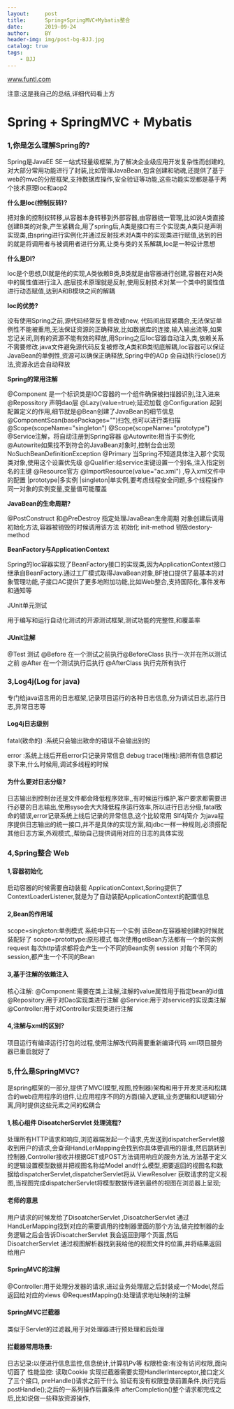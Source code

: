```yaml
---
layout:     post
title:      Spring+SpringMVC+Mybatis整合
date:       2019-09-24
author:     BY
header-img: img/post-bg-BJJ.jpg
catalog: true
tags:
    - BJJ
---
```


www.funtl.com

注意:这是我自己的总结,详细代码看上方

# Spring   +  SpringMVC  + Mybatis

### 1,你是怎么理解Spring的?

Spring是JavaEE SE一站式轻量级框架,为了解决企业级应用开发复杂性而创建的,对大部分常用功能进行了封装,比如管理JavaBean,包含创建和销魂,还提供了基于web的mvc的分层框架,支持数据库操作,安全验证等功能,这些功能实现都是基于两个技术原理Ioc和aop2

**什么是Ioc(控制反转)?**

把对象的控制权转移,从容器本身转移到外部容器,由容器统一管理,比如说A类直接创建B类的对象,产生紧耦合,用了spring后,A类是接口有三个实现类,A类只是声明实现类,由spring进行实例化并通过反射技术对A类中的实现类进行赋值,达到的目的就是将调用者与被调用者进行分离,让类与类的关系解耦,Ioc是一种设计思想

**什么是DI?**

Ioc是个思想,DI就是他的实现,A类依赖B类,B类就是由容器进行创建,容器在对A类中的属性值进行注入.底层技术原理就是反射,使用反射技术对某一个类中的属性值进行动态赋值,达到A和B模块之间的解耦

**Ioc的优势?**

没有使用Spring之前,源代码经常反复修改或new,
代码间出现紧耦合,无法保证单例性不能被重用,无法保证资源的正确释放,比如数据库的连接,输入输出流等,如果忘记关闭,则有的资源不能有效的释放,用Spring之后Ioc容器自动注入类,依赖关系不需要修改.java文件避免源代码反复被修改,A类和B类彻底解耦,Ioc容器可以保证JavaBean的单例性,资源可以确保正确释放,Spring中的AOp 会自动执行close()方法,资源永远会自动释放

**Spring的常用注解**

@Component  是一个标识类是IOC容器的一个组件确保被扫描器识别,注入进来
@Repossitory 声明dao层
@Lazy(value=true);延迟加载
@Configuration 起到配置定义的作用,细节就是@Bean创建了JavaBean的细节信息
@ComponentScan(basePackages="")扫包,也可以进行类扫描
@Scope(scopeName="singleton")
@Scope(scopeName="prototype")
@Service注解，将自动注册到Spring容器
@Autowrite:相当于实例化
@Autowrite如果找不到符合的JavaBean对象时,控制台会出现NoSuchBeanDefinitionException
@Primary 当Spring不知道具体注入那个实现类对象,使用这个设置优先级
@Qualifier:给service主键设置一个别名,注入指定别名的主键
@Resource官方
@ImportResource(value="ac.xml") ,导入xml文件中的配置
<bean id="" class=""  scope="||">
|prototype|多实例
|singleton|单实例,要考虑线程安全问题,多个线程操作同一对象的实例变量,变量值可能覆盖

**JavaBean的生命周期?**

@PostConstruct  和@PreDestroy 指定处理JavaBean生命周期
对象创建后调用初始化方法,容器被销毁的时候调用该方法
初始化 init-method    销毁destory-method

**BeanFactory与ApplicationContext**

Spring的Ioc容器实现了BeanFactory接口的实现类,因为ApplicationContext接口继承自BeanFactory.通过工厂模式取得JavaBean对象,BF接口提供了最基本的对象管理功能,子接口AC提供了更多地附加功能,比如Web整合,支持国际化,事件发布和通知等

JUnit单元测试

用于编写和运行自动化测试的开源测试框架,测试功能的完整性,和覆盖率

#### JUnit注解

@Test 测试
@Before  在一个测试之前执行@BeforeClass 执行一次并在所以测试之前
@After 在一个测试执行后执行 @AfterClass 执行完所有执行

### 3,Log4j(Log for java)

专门给java语言用的日志框架,记录项目运行的各种日志信息,分为调试日志,运行日志,异常日志等

#### Log4j日志级别

fatal(致命的)  :系统只会输出致命的错误不会输出别的

error :系统上线后开启error只记录异常信息
debug
trace(堆栈):把所有信息都记录下来,什么时候用,调试多线程的时候

#### 为什么要对日志分级?

日志输出到控制台还是文件都会降低程序效率,,有时候运行维护,客户要求都需要进行必要的日志输出,使用syso会大大降低程序运行效率,所以进行日志分级,fatal致命的错误,error记录系统上线后记录的异常信息,这个比较常用
Slf4j简介
为java程序提供日志输出的统一接口,并不是具体的实现方案,和jdbc一样一种规则,必须搭配其他日志方案,外观模式,,帮助自己提供调用对应的日志的具体实现

### 4,Spring整合 Web

#### 1,容器初始化

启动容器的时候需要自动装载 ApplicationContext,Spring提供了ContextLoaderListener,就是为了自动装配ApplicationContext的配置信息

#### 2,Bean的作用域

scope=singketon:单例模式 系统中只有一个实例 该Bean在容器被创建的时候就装配好了
scope=protottype:原形模式 每次使用getBean方法都有一个新的实例
request 每次http请求都将会产生一个不同的Bean实例
session 对每个不同的session,都产生一个不同的Bean

#### 3,基于注解的依赖注入

核心注解:
@Component:需要在类上注解,注解的value属性用于指定bean的id值
@Repository:用于对Dao实现类进行注解
@Service:用于对service的实现类注解
@Controller:用于对Controller实现类进行注解

#### 4,注解与xml的区别?

项目运行有编译运行打包的过程,使用注解改代码需要重新编译代码
xml项目服务器已重启就好了 

### 5,什么是SpringMVC?

是spring框架的一部分,提供了MVC(模型,视图,控制器)架构和用于开发灵活和松耦合的web应用程序的组件,让应用程序不同的方面(输入逻辑,业务逻辑和UI逻辑)分离,同时提供这些元素之间的松耦合

#### 1,核心组件 DisoatcherServlet 处理流程?

处理所有HTTP请求和响应,浏览器端发起一个请求,先发送到dispatcherServlet接收到用户的请求,会查询HandLerMapping会找到你具体要调用的是谁,然后跳转到控制器,Controller接收并根据GET或POST方法调用响应的服务方法,方法基于定义的逻辑设置模型数据并把视图名称给Model and什么模型,把要返回的视图名和数据给dispatcherServlet,dispatcherServlet将从 ViewResolver 获取请求的定义视图,当视图完成dispatcherServlet将模型数据传递到最终的视图在浏览器上呈现;

#### 老师的意思

用户请求的时候发给了DisoatcherServlet ,DisoatcherServlet 通过HandLerMapping找到对应的需要调用的控制器里面的那个方法,做完控制器的业务逻辑之后会告诉DisoatcherServlet 我会返回到哪个页面,然后DisoatcherServlet 通过视图解析器找到我给他的视图文件的位置,并将结果返回给用户

#### SpringMVC的注解

@Controller:用于处理分发器的请求,进过业务处理层之后封装成一个Model,然后返回给对应的views
@RequestMapping():处理请求地址映射的注解

#### SpringMVC拦截器 

类似于Servlet的过滤器,用于对处理器进行预处理和后处理

#### 拦截器常用场景:

日志记录:以便进行信息监控,信息统计,计算机Pv等
权限检查:有没有访问权限,面向切面了
性能监控:
读取Cookie
实现拦截器需要实现HandlerInterceptor,接口定义了三个接口,
preHandle()请求之前干什么 验证有没有权限登录前置条件,执行完后postHandle();之后的一系列操作后置条件
afterCompletion()整个请求都完成之后,比如说做一些释放资源操作,